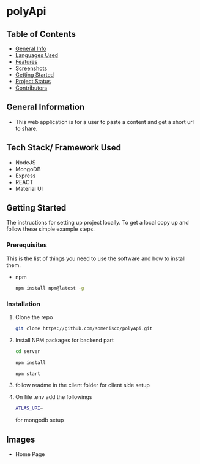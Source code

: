 # polyApi

## Table of Contents

- [General Info](#general-information)
- [Languages Used](#Languages-used)
- [Features](#features)
- [Screenshots](#screenshots)
- [Getting Started](#Getting-Started)
- [Project Status](#project-status)
- [Contributors](#Contributors)

## General Information

- This web application is for a user to paste a content and get a short url to share.

## Tech Stack/ Framework Used

- NodeJS
- MongoDB
- Express
- REACT
- Material UI

## Getting Started

The instructions for setting up project locally.
To get a local copy up and follow these simple example steps.

### Prerequisites

This is the list of things you need to use the software and how to install them.

- npm
  ```sh
  npm install npm@latest -g
  ```

### Installation

1. Clone the repo
   ```sh
   git clone https://github.com/somenisco/polyApi.git
   ```
2. Install NPM packages for backend part

   ```sh
   cd server
   ```

   ```sh
   npm install
   ```

   ```sh
   npm start
   ```

3. follow readme in the client folder for client side setup

3. On file .env add the followings
   ```sh
   ATLAS_URI=
   ```
    for mongodb setup 


## Images

- Home Page